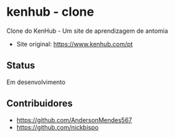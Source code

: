 # kenhub - clone
Clone do KenHub - Um site de aprendizagem de antomia 
* Site original: https://www.kenhub.com/pt
## Status
Em desenvolvimento
## Contribuidores
* https://github.com/AndersonMendes567
* https://github.com/nickbispo
 
